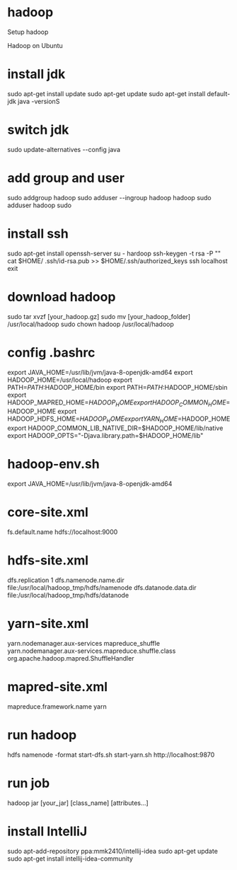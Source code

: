 # hadoop
Setup  hadoop

Hadoop on Ubuntu
# install jdk
sudo apt-get install update
sudo apt-get update
sudo apt-get install default-jdk
java -versionS
# switch jdk
sudo update-alternatives --config java

# add group and user
sudo addgroup hadoop
sudo adduser --ingroup hadoop hadoop
sudo adduser hadoop sudo
# install ssh
sudo apt-get install openssh-server
su - hardoop
ssh-keygen -t rsa -P ""
cat $HOME/ .ssh/id-rsa.pub >> $HOME/.ssh/authorized_keys
ssh localhost
exit

# download hadoop
sudo tar xvzf [your_hadoop.gz]
sudo mv [your_hadoop_folder] /usr/local/hadoop
sudo chown hadoop /usr/local/hadoop

# config .bashrc
export JAVA_HOME=/usr/lib/jvm/java-8-openjdk-amd64
export HADOOP_HOME=/usr/local/hadoop
export PATH=$PATH:$HADOOP_HOME/bin
export PATH=$PATH:$HADOOP_HOME/sbin
export HADOOP_MAPRED_HOME=$HADOOP_HOME
export HADOOP_COMMON_HOME=$HADOOP_HOME
export HADOOP_HDFS_HOME=$HADOOP_HOME
export YARN_HOME=$HADOOP_HOME
export HADOOP_COMMON_LIB_NATIVE_DIR=$HADOOP_HOME/lib/native
export HADOOP_OPTS="-Djava.library.path=$HADOOP_HOME/lib"

# hadoop-env.sh
export JAVA_HOME=/usr/lib/jvm/java-8-openjdk-amd64

# core-site.xml
<property>
<name>fs.default.name</name>
<value>hdfs://localhost:9000</value>
</property>

# hdfs-site.xml
<property>
<name>dfs.replication</name>
<value>1</value>
</property>
<property>
<name>dfs.namenode.name.dir</name>
<value>file:/usr/local/hadoop_tmp/hdfs/namenode</value>
</property>
<property>
<name>dfs.datanode.data.dir</name>
<value>file:/usr/local/hadoop_tmp/hdfs/datanode</value>
</property>

# yarn-site.xml

<property>
<name>yarn.nodemanager.aux-services</name>
<value>mapreduce_shuffle</value>
</property>
<property>
<name>yarn.nodemanager.aux-services.mapreduce.shuffle.class</name>
<value>org.apache.hadoop.mapred.ShuffleHandler</value>
</property>

# mapred-site.xml

<property>
<name>mapreduce.framework.name</name>
<value>yarn</value>
</property>

# run hadoop
hdfs namenode -format
start-dfs.sh
start-yarn.sh
http://localhost:9870

# run job
hadoop jar [your_jar] [class_name] [attributes...]

# install IntelliJ
sudo apt-add-repository ppa:mmk2410/intellij-idea
sudo apt-get update
sudo apt-get install intellij-idea-community
